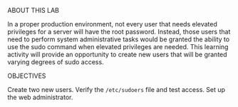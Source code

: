 ABOUT THIS LAB

In a proper production environment, not every user that needs elevated privileges for a server will have the root password. Instead, those users that need to perform system administrative tasks would be granted the ability to use the sudo command when elevated privileges are needed. This learning activity will provide an opportunity to create new users that will be granted varying degrees of sudo access.

OBJECTIVES

Create two new users.
Verify the `/etc/sudoers` file and test access.
Set up the web administrator.